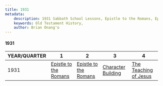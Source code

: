 ```yaml
---
title: 1931
metadata:
    description: 1931 Sabbath School Lessons, Epistle to the Romans, Epistle to the Romans, Character Building, The Teaching of Jesus
    keywords: Old Testament History,
    author: Brian Onang'o
---
```


#### 1931

YEAR/QUARTER |   1  | 2| 3| 4
-------------|------------|---|--|---
1931   |  [Epistle to the Romans](/1931-1940/1931/quarter1) | [Epistle to the Romans](/1931-1940/1931/quarter2) | [Character Building](/1931-1940/1931/quarter3) | [The Teaching of Jesus](/1931-1940/1931/quarter4) |
 
